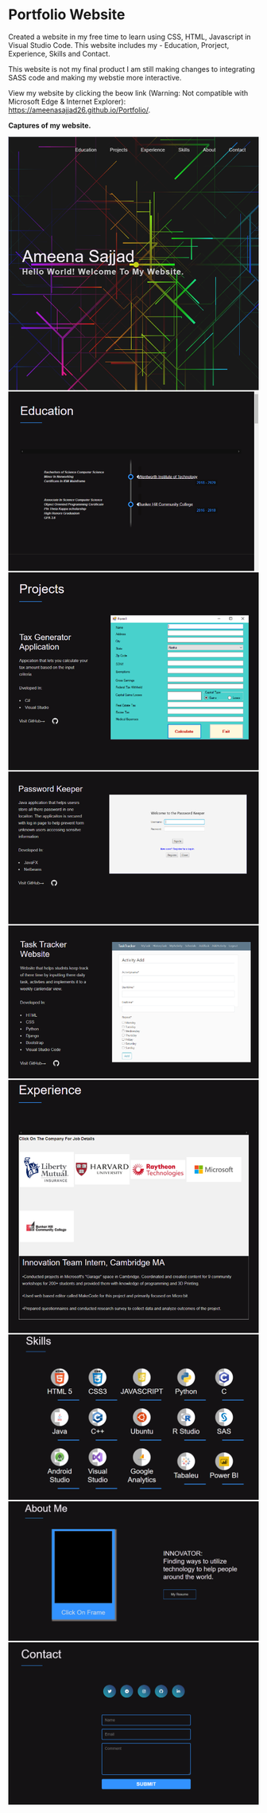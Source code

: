 # Portfolio Website

Created a website in my free time to learn using CSS, HTML, Javascript in Visual Studio Code.
This website includes my - Education, Prorject, Experience, Skills and Contact.

This website is not my final product I am still making changes to integrating SASS code and making my webstie more interactive.

View my website by clicking the beow link (Warning: Not compatible with Microsoft Edge & Internet Explorer):
https://ameenasajjad26.github.io/Portfolio/.



**Captures of my website.**

![](Screenshots/Capture1.PNG)
![](Screenshots/Capture2.PNG)
![](Screenshots/Capture3.PNG)
![](Screenshots/Capture4.PNG)
![](Screenshots/Capture5.PNG)
![](Screenshots/Capture6.PNG)
![](Screenshots/Capture7.PNG)
![](Screenshots/Capture8.PNG)
![](Screenshots/Capture9.PNG)
